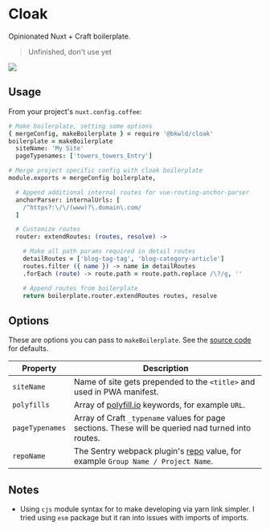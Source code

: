 # Cloak

Opinionated Nuxt + Craft boilerplate.

> Unfinished, don't use yet

![](https://slack-imgs.com/?c=1&o1=ro&url=https%3A%2F%2Fmedia4.giphy.com%2Fmedia%2Ffs616XzKDb6cyd7TMa%2Fgiphy-downsized.gif%3Fcid%3D6104955e248cc15d4c2aeca08bb88c9fb520d40e9552a715%26rid%3Dgiphy-downsized.gif)

## Usage

From your project's `nuxt.config.coffee`:

```coffee
# Make boilerplate, setting some options
{ mergeConfig, makeBoilerplate } = require '@bkwld/cloak'
boilerplate = makeBoilerplate
  siteName: 'My Site'
  pageTypenames: ['towers_towers_Entry']

# Merge project specific config with cloak boilerplate
module.exports = mergeConfig boilerplate,

  # Append additional internal routes for vue-routing-anchor-parser
  anchorParser: internalUrls: [
    /^https?:\/\/(www)?\.domain\.com/
  ]

  # Customize routes
  router: extendRoutes: (routes, resolve) ->

    # Make all path params required in detail routes
    detailRoutes = ['blog-tag-tag', 'blog-category-article']
    routes.filter ({ name }) -> name in detailRoutes
    .forEach (route) -> route.path = route.path.replace /\?/g, ''

    # Append routes from boilerplate
    return boilerplate.router.extendRoutes routes, resolve
```

## Options

These are options you can pass to `makeBoilerplate`.  See the [source code](config/boilerplate.coffee) for defaults.

| Property | Description |
| -------- | ----------- |
| `siteName` | Name of site gets prepended to the `<title>` and used in PWA manifest. |
| `polyfills` | Array of [polyfill.io](https://polyfill.io/) keywords, for example `URL`. |
| `pageTypenames` | Array of Craft `_typename` values for page sections. These will be queried nad turned into routes. |
| `repoName` | The Sentry webpack plugin's [repo](https://github.com/getsentry/sentry-webpack-plugin#optionssetcommits) value, for example `Group Name / Project Name`. |

## Notes

- Using `cjs` module syntax for to make developing via yarn link simpler.  I tried using `esm` package but it ran into issues with imports of imports.
